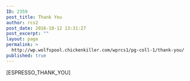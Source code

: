 ```yaml
---
ID: 2359
post_title: Thank You
author: rcs2
post_date: 2016-10-12 13:31:27
post_excerpt: ""
layout: page
permalink: >
  http://wp.wolfspool.chickenkiller.com/wprcs1/pg-coll-1/thank-you/
published: true
---
```

[ESPRESSO_THANK_YOU]